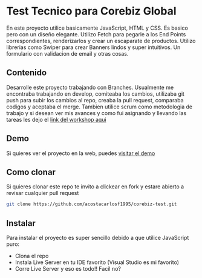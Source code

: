 # Test Tecnico para Corebiz Global
En este proyecto utilice basicamente JavaScript, HTML y CSS. Es basico pero con un diseño elegante. Utilizo Fetch para pegarle a los End Points correspondientes, renderizarlos y crear un escaparate de productos. Utilizo librerias como Swiper para crear Banners lindos y super intuitivos. Un formulario con validacion de email y otras cosas. 

## Contenido
Desarrolle este proyecto trabajando con Branches. Usualmente me encontraba trabajando en develop, comiteaba los cambios, utilizaba git push para subir los cambios al repo, creaba la pull request, comparaba codigos y aceptaba el merge. Tambien utilice scrum como metodologia de trabajo y si desean ver mis avances y como fui asignando y llevando las tareas les dejo el [link del workshop aqui](https://trello.com/invite/b/HeugFk9a/15dbbf2626fc68e376e1c5a925b92537/test-t%C3%A9cnico-corebiz)

## Demo
Si quieres ver el proyecto en la web, puedes [visitar el demo](https://corebiztest.netlify.app/)

## Como clonar
Si quieres clonar este repo te invito a clickear en fork y estare abierto a revisar cualquier pull request
```bash
git clone https://github.com/acostacarlosf1995/corebiz-test.git
```

## Instalar
Para instalar el proyecto es super sencillo debido a que utilice JavaScript puro: 
* Clona el repo
* Instala Live Server en tu IDE favorito (Visual Studio es mi favorito)
* Corre Live Server y eso es todo!! Facil no?
